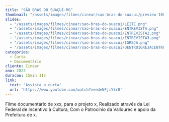 ```yaml
---
title: "SÃO BRÁS DO SUAÇUÍ-MG"
thumbnail: "/assets/images/filmes/cinear/sao-bras-do-suacui/preview-1000x700.jpg"
slides:
  - "/assets/images/filmes/cinear/sao-bras-do-suacui/LEITE.png"
  - "/assets/images/filmes/cinear/sao-bras-do-suacui/ENTREVISTA.png"
  - "/assets/images/filmes/cinear/sao-bras-do-suacui/ENTREVISTA2.png"
  - "/assets/images/filmes/cinear/sao-bras-do-suacui/ENTREVISTA3.png"
  - "/assets/images/filmes/cinear/sao-bras-do-suacui/IGREJA.png"
  - "/assets/images/filmes/cinear/sao-bras-do-suacui/DENTROIGREJACENTRO.png"
categories:
  - Curta
  - Documentário
cliente: Cinear
ano: 2023
duracao: 15min 11s
link:
  text: 'Assista o curta'
  url: 'https://www.youtube.com/watch?v=edeNFjiY5r8'
---
```


Filme documentário de xxx, para o projeto x, Realizado através da Lei Federal de Incentivo à Cultura, Com o Patrocínio da Vallourec e apoio da Prefeitura de x.

